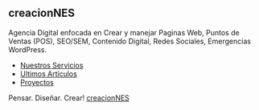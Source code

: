 ## creacionNES

Agencia Digital enfocada en Crear y manejar Paginas Web, Puntos de Ventas (POS), SEO/SEM, Contenido Digital, Redes Sociales, Emergencias WordPress.

- [Nuestros Servicios](https://creacionnes.com/servicios/)
- [Ultimos Artículos](https://creacionnes.com/blog/)
- [Proyectos](https://creacionnes.com/proyectos/)

Pensar. Diseñar. Crear!
[creacionNES](https://creacionnes.com)
